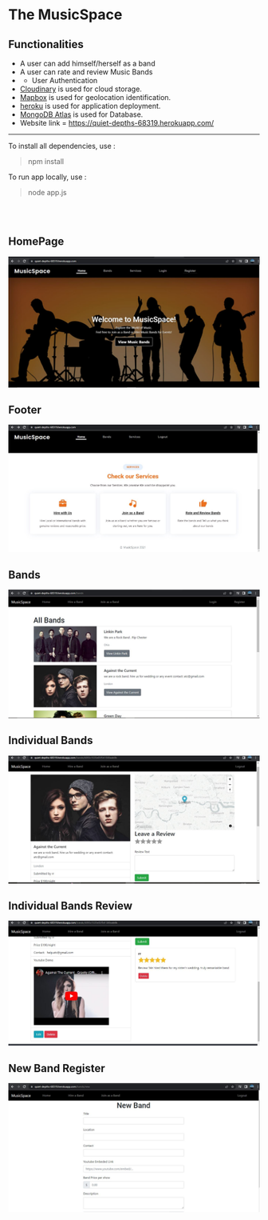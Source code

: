 #  The MusicSpace

## Functionalities
- A user can add himself/herself as a band 
- A user can rate and review  Music Bands
- - User Authentication
- [Cloudinary](https://cloudinary.com/) is used for cloud storage.
- [Mapbox](https://www.mapbox.com/) is used for geolocation identification.
- [heroku](https://www.heroku.com/) is used for application deployment.
- [MongoDB Atlas](https://www.mongodb.com/cloud/atlas) is used for Database.
- Website link = https://quiet-depths-68319.herokuapp.com/

___

To install all dependencies, use :
> npm install

To run app locally, use :
> node app.js

<br>
<br>

## HomePage
![Project Image](https://github.com/raunak222/MusicSpace/blob/main/images/front_musicspace.JPG)

## Footer
![Project Image](https://github.com/raunak222/MusicSpace/blob/main/images/dropdown_musicspace.JPG)

## Bands
![Project Image](https://github.com/raunak222/MusicSpace/blob/main/images/bands_musicspace.JPG)

## Individual Bands
![Project Image](https://github.com/raunak222/MusicSpace/blob/main/images/bands_in.JPG)

## Individual Bands Review
![Project Image](https://github.com/raunak222/MusicSpace/blob/main/images/review.JPG)

## New Band Register 
![Project Image](https://github.com/raunak222/MusicSpace/blob/main/images/new_band.JPG)
